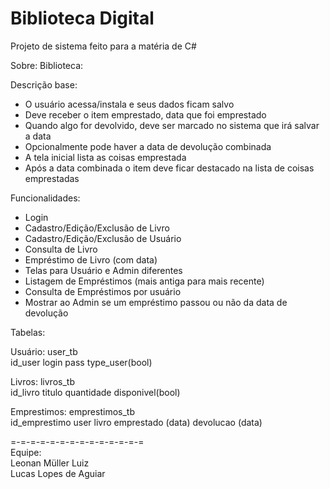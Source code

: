 # Biblioteca Digital
Projeto de sistema feito para a matéria de C#

Sobre:
Biblioteca:

Descrição base:
- O usuário acessa/instala e seus dados ficam salvo 
- Deve receber o item emprestado, data que foi emprestado
- Quando algo for devolvido, deve ser marcado no sistema que irá salvar a data
- Opcionalmente pode haver a data de devolução combinada
- A tela inicial lista as coisas emprestada
- Após a data combinada o item deve ficar destacado na lista de coisas emprestadas

Funcionalidades:
- Login
- Cadastro/Edição/Exclusão de Livro
- Cadastro/Edição/Exclusão de Usuário
- Consulta de Livro
- Empréstimo de Livro (com data)
- Telas para Usuário e Admin diferentes
- Listagem de Empréstimos (mais antiga para mais recente)
- Consulta de Empréstimos por usuário
- Mostrar ao Admin se um empréstimo passou ou não da data de devolução

Tabelas:    

Usuário: user_tb    
id_user
login
pass
type_user(bool)
    
Livros: livros_tb   
id_livro
titulo
quantidade
disponivel(bool)
    
Emprestimos:  emprestimos_tb        
id_emprestimo
user
livro
emprestado (data)
devolucao (data)

=-=-=-=-=-=-=-=-=-=-=-=-=-=         
Equipe:   
Leonan Müller Luiz    
Lucas Lopes de Aguiar
